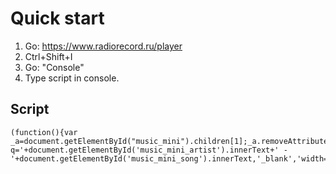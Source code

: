 # Quick start
1. Go: https://www.radiorecord.ru/player
2. Ctrl+Shift+I
3. Go: "Console"
3. Type script in console. 

## Script

```
(function(){var _a=document.getElementById("music_mini").children[1];_a.removeAttribute("onclick");_a.setAttribute("onclick","window.open('https://vk.com/audio?q='+document.getElementById('music_mini_artist').innerText+' - '+document.getElementById('music_mini_song').innerText,'_blank','width=1100,height=800')")}).call(this);alert("Injected!")
```

